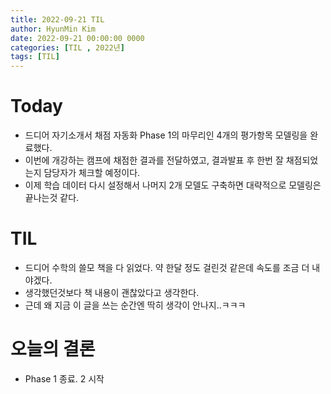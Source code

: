 ```yaml
---
title: 2022-09-21 TIL
author: HyunMin Kim
date: 2022-09-21 00:00:00 0000
categories: [TIL , 2022년]
tags: [TIL]
---
```


# Today
- 드디어 자기소개서 채점 자동화 Phase 1의 마무리인 4개의 평가항목 모델링을 완료했다.
- 이번에 개강하는 캠프에 채점한 결과를 전달하였고, 결과발표 후 한번 잘 채점되었는지 담당자가 체크할 예정이다.
- 이제 학습 데이터 다시 설정해서 나머지 2개 모델도 구축하면 대략적으로 모델링은 끝나는것 같다.

# TIL
- 드디어 수학의 쓸모 책을 다 읽었다. 약 한달 정도 걸린것 같은데 속도를 조금 더 내야겠다.
- 생각했던것보다 책 내용이 괜찮았다고 생각한다.
- 근데 왜 지금 이 글을 쓰는 순간엔 딱히 생각이 안나지..ㅋㅋㅋ

# 오늘의 결론
- Phase 1 종료. 2 시작